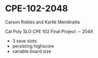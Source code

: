 # CPE-102-2048

Carson Robles and Kartik Mendiratta

Cal Poly SLO CPE 102 Final Project -- 2048

- 3 save slots
- persisting highscore
- variable board size
